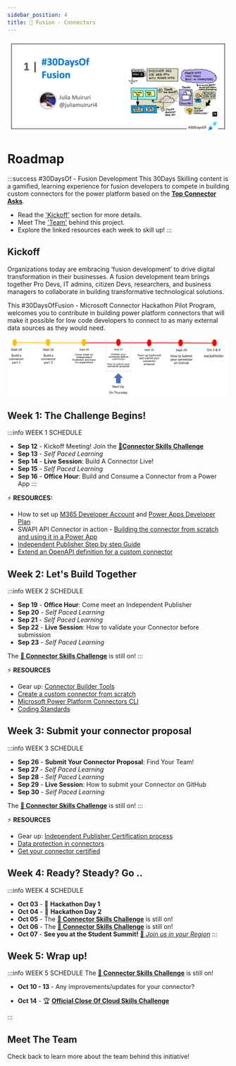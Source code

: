 ```yaml
---
sidebar_position: 4
title: 🔌 Fusion - Connectors
---
```


![Banner Placeholder](./../../static/img/banners/fusion.png) 

# Roadmap

:::success #30DaysOf - Fusion Development
This 30Days Skilling content is a gamified, learning experience for fusion developers to compete in building custom connectors for the power platform based on the [**Top Connector Asks**](https://github.com/microsoft/PowerPlatformConnectors/wiki/Top-Connector-Asks?WT.mc_id=academic-73999-juliamuiruri).

 * Read the ['Kickoff'](#kickoff) section for more details.
 * Meet The ['Team'](#meet-the-team) behind this project.
 * Explore the linked resources each week to skill up!
:::

 
## Kickoff 
Organizations today are embracing ‘fusion development’ to drive digital transformation in their businesses. A fusion development team brings together Pro Devs, IT admins, citizen Devs, researchers, and business managers to collaborate in building transformative technological solutions. 

This #30DaysOfFusion - Microsoft Connector Hackathon Pilot Program, welcomes you to contribute in building power platform connectors that will make it possible for low code developers to connect to as many external data sources as they would need.

![Schedule](../roadmaps/img/fusion-progress.png) 
## Week 1: The Challenge Begins!

:::info WEEK 1 SCHEDULE
 * **Sep 12** - Kickoff Meeting! Join the [**🔌Connector Skills Challenge**](https://aka.ms/ConnectorSkillsChallenge)
 * **Sep 13** - _Self Paced Learning_
 * **Sep 14** - **Live Session**: Build A Connector Live!
 * **Sep 15** - _Self Paced Learning_
 * **Sep 16** - **Office Hour**: Build and Consume a Connector from a Power App
:::

⚡️ **RESOURCES:**

 * How to set up [M365 Developer Account](https://techcommunity.microsoft.com/t5/educator-developer-blog/recap-of-day-2-onboarding-session-30days-of-learning-nigeria/ba-p/3490280?WT.mc_id=academic-0000-juliamuiruri) and [Power Apps Developer Plan](https://techcommunity.microsoft.com/t5/educator-developer-blog/recap-of-day-2-onboarding-session-30days-of-learning-nigeria/ba-p/3490280?WT.mc_id=academic-0000-juliamuiruri)
 * SWAPI API Connector in action - [Building the connector from scratch and using it in a Power App](https://youtu.be/CMCuNYVW4B0)
 * [Independent Publisher Step by step Guide](https://www.youtube.com/watch?v=wGFWZqsxIBQ)
 * [Extend an OpenAPI definition for a custom connector](https://docs.microsoft.com/en-us/connectors/custom-connectors/openapi-extensions?WT.mc_id=academic-73999-juliamuiruri)



## Week 2: Let's Build Together

:::info WEEK 2 SCHEDULE
 * **Sep 19** - **Office Hour**: Come meet an Independent Publisher
 * **Sep 20** - _Self Paced Learning_
 * **Sep 21** - _Self Paced Learning_
 * **Sep 22** - **Live Session**: How to validate your Connector before submission
 * **Sep 23** - _Self Paced Learning_

The [**🔌 Connector Skills Challenge**](https://aka.ms/ConnectorSkillsChallenge) is still on!
:::

⚡️ **RESOURCES** 
* Gear up: [Connector Builder Tools](https://github.com/microsoft/PowerPlatformConnectors/discussions/1416?WT.mc_id=academic-73999-juliamuiruri)
* [Create a custom connector from scratch](https://docs.microsoft.com/en-us/connectors/custom-connectors/define-blank?WT.mc_id=academic-73999-juliamuiruri)
* [Microsoft Power Platform Connectors CLI](https://docs.microsoft.com/en-us/connectors/custom-connectors/paconn-cli?WT.mc_id=academic-73999-juliamuiruri)
* [Coding Standards](https://docs.microsoft.com/en-us/connectors/custom-connectors/coding-standards?WT.mc_id=academic-73999-juliamuiruri)


## Week 3: Submit your connector proposal

:::info WEEK 3 SCHEDULE
 * **Sep 26** - **Submit Your Connector Proposal**: Find Your Team!
 * **Sep 27** - _Self Paced Learning_
 * **Sep 28** - _Self Paced Learning_
 * **Sep 29** - **Live Session**: How to submit your Connector on GitHub
 * **Sep 30** - _Self Paced Learning_

The [**🔌 Connector Skills Challenge**](https://aka.ms/ConnectorSkillsChallenge) is still on!
:::

⚡️ **RESOURCES**
* Gear up: [Independent Publisher Certification process](https://docs.microsoft.com/en-us/connectors/custom-connectors/certification-submission-ip?WT.mc_id=academic-73999-juliamuiruri)
* [Data protection in connectors](https://docs.microsoft.com/en-us/connectors/protection?WT.mc_id=academic-73999-juliamuiruri)
* [Get your connector certified](https://docs.microsoft.com/en-us/connectors/custom-connectors/submit-certification?WT.mc_id=academic-73999-juliamuiruri)

## Week 4: Ready? Steady? Go ..

:::info WEEK 4 SCHEDULE
 * **Oct 03** - 🧰 **Hackathon Day 1**
 * **Oct 04** - 🧰 **Hackathon Day 2**
 * **Oct 05** - The [**🔌 Connector Skills Challenge**](https://aka.ms/ConnectorSkillsChallenge) is still on!
 * **Oct 06** - The [**🔌 Connector Skills Challenge**](https://aka.ms/ConnectorSkillsChallenge) is still on!
 * **Oct 07** - **See you at the Student Summit!** [🎉 _Join us in your Region_](https://lnkd.in/dr2yja8s)
:::


## Week 5: Wrap up! 

:::info WEEK 5 SCHEDULE
The [**🔌 Connector Skills Challenge**](https://aka.ms/ConnectorSkillsChallenge) is still on!
 * **Oct 10 - 13** - Any improvements/updates for your connector?
 
 * **Oct 14** - 🏆 [**Official Close Of Cloud Skills Challenge**](https://aka.ms/ConnectorSkillsChallenge)

:::

## Meet The Team

Check back to learn more about the team behind this initiative!